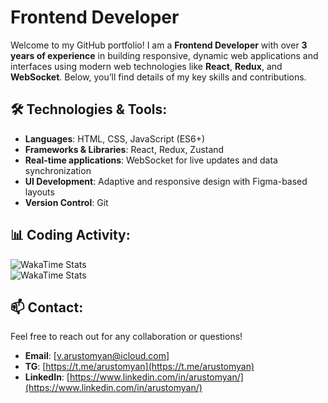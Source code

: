 # Frontend Developer

Welcome to my GitHub portfolio! I am a **Frontend Developer** with over **3 years of experience** in building responsive, dynamic web applications and interfaces using modern web technologies like **React**, **Redux**, and **WebSocket**. Below, you’ll find details of my key skills and contributions.

## 🛠️ **Technologies & Tools**:
- **Languages**: HTML, CSS, JavaScript (ES6+)
- **Frameworks & Libraries**: React, Redux, Zustand
- **Real-time applications**: WebSocket for live updates and data synchronization
- **UI Development**: Adaptive and responsive design with Figma-based layouts
- **Version Control**: Git

## 📊 **Coding Activity**:

![WakaTime Stats](https://wakatime.com/badge/user/a8327c0d-2afb-4962-b1c9-580e042929b9.svg)  
![WakaTime Stats](https://wakatime.com/share/@arustomyan/529a176f-777d-4144-97f4-9efa1a47c1ac.svg)

## 📫 **Contact**:
Feel free to reach out for any collaboration or questions!

- **Email**: [v.arustomyan@icloud.com]
- **TG**: [https://t.me/arustomyan](https://t.me/arustomyan)
- **LinkedIn**: [https://www.linkedin.com/in/arustomyan/](https://www.linkedin.com/in/arustomyan/)
